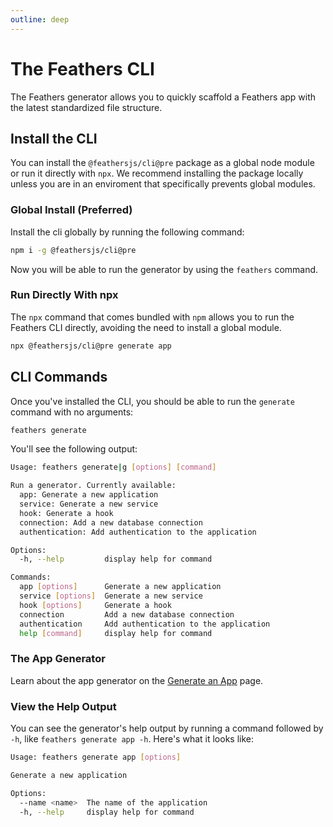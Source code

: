 ```yaml
---
outline: deep
---
```


# The Feathers CLI

The Feathers generator allows you to quickly scaffold a Feathers app with the latest standardized file structure.

## Install the CLI

You can install the `@feathersjs/cli@pre` package as a global node module or run it directly with `npx`. We recommend installing the package locally unless you are in an enviroment that specifically prevents global modules.

### Global Install (Preferred)

Install the cli globally by running the following command:

```bash
npm i -g @feathersjs/cli@pre
```

Now you will be able to run the generator by using the `feathers` command.

### Run Directly With npx

The `npx` command that comes bundled with `npm` allows you to run the Feathers CLI directly, avoiding the need to install a global module.

```bash
npx @feathersjs/cli@pre generate app
```



## CLI Commands

Once you've installed the CLI, you should be able to run the `generate` command with no arguments:

```bash
feathers generate
```

You'll see the following output:

```bash
Usage: feathers generate|g [options] [command]

Run a generator. Currently available: 
  app: Generate a new application 
  service: Generate a new service 
  hook: Generate a hook 
  connection: Add a new database connection 
  authentication: Add authentication to the application 

Options:
  -h, --help         display help for command

Commands:
  app [options]      Generate a new application
  service [options]  Generate a new service
  hook [options]     Generate a hook
  connection         Add a new database connection
  authentication     Add authentication to the application
  help [command]     display help for command
```

### The App Generator

Learn about the app generator on the [Generate an App](./generate-app.md) page.

### View the Help Output

You can see the generator's help output by running a command followed by `-h`, like `feathers generate app -h`.  Here's what it looks like:

```bash
Usage: feathers generate app [options]

Generate a new application

Options:
  --name <name>  The name of the application
  -h, --help     display help for command
```

